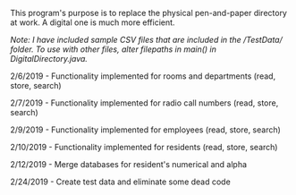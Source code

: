 This program's purpose is to replace the physical pen-and-paper directory at work. A digital one is much more efficient. 

*Note: I have included sample CSV files that are included in the /TestData/ folder. To use with other files, alter filepaths in main() in DigitalDirectory.java.* 

2/6/2019 - Functionality implemented for rooms and departments (read, store, search) 

2/7/2019 - Functionality implemented for radio call numbers (read, store, search)

2/9/2019 - Functionality implemented for employees (read, store, search)

2/10/2019 - Functionality implemented for residents (read, store, search)

2/12/2019 - Merge databases for resident's numerical and alpha

2/24/2019 - Create test data and eliminate some dead code
